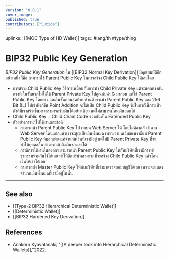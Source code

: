 ```yaml
---
version: "0.0.1"
cover_image:
published: true
contributors: ["Sutida"]
---
```

uplinks:: [[MOC Type of HD Wallet]]
tags:: #lang/th #type/thing

# BIP32 Public Key Generation
*BIP32 Public Key Generation* ใน [[BIP32 Normal Key Derivation]] มีคุณสมบัติอีกอย่างหนึ่งก็คือ สามารถใช้ Parent Public Key ในการสร้าง  Child Public Key ได้เลยโดย 

- การสร้าง Child Public Key วิธีการเหมือนกับการทำ Child Private Key แต่จะแตกต่างกันตรงที่ ในขั้นแรกไม่ได้ใช้  Parent Private Key ไปคูณกับค่า G มาก่อน แต่ใช้ Parent Public Key โดยตรง และในขั้นตอนสุดท้าย ด้านซ้ายจะนำ Parent Public Key และ 256 Bit (IL)  ไปเข้าฟังก์ชัน Point Addition จะได้เป็น Child Public Key  ซึ่งในกรณีนี้กระเป๋าตังค์ที่เราสร้างขึ้นมาจะสามารถรับเงินได้อย่างเดียว แต่ไม่สามารถโอนเงินออกได้ 
- Child Public Key + Child Chain Code รวมกันเป็น Extended Public Key
- ตัวอย่างการนำไปใช้งานและข้อดี  
   - สามารถนำ Parent Public Key ไปวางบน Web Server ได้ โดยไม่ต้องกลัวว่าหาก Web Server โดนแฮกแล้วเราจะสูญเสียเงินทั้งหมด เพราะว่าบนเว็บของเรามีแค่  Parent Public Key ที่บอกเพียงแค่จำนวนเงินที่เรามีอยู่ แต่ไม่มี Parent Private Key ที่จะทำให้บุคคลอื่น สามารถเข้าถึงเงินของเราได้
   - กรณีการใช้งานในองค์กร สามารถนำ Parent Public Key ให้กับบริษัทที่เรามีการทำธุรกรรมร่วมกันไว้ได้เลย ทำให้อีกบริษัทสามารถที่จะสร้าง Child Public Key แล้วโอนเงินให้เราได้เลย
   -  สามารถส่ง Master Public Key ให้กับบริษัทที่เข้ามาตรวจสอบบัญชีได้เลย เพราะจะแสดงจำนวนเงินทั้งหมดที่เรามีอยู่ในนั้น  

---
## See also
- [[Type-2 BIP32 Hierarchical Deterministic Wallet]]
- [[Deterministic Wallet]]
- [[BIP32 Hardened Key Derivation]]
## References
- Anakorn Kyavatanakij,"[[A deeper look into Hierarchical Deterministic Wallets]],"2022.